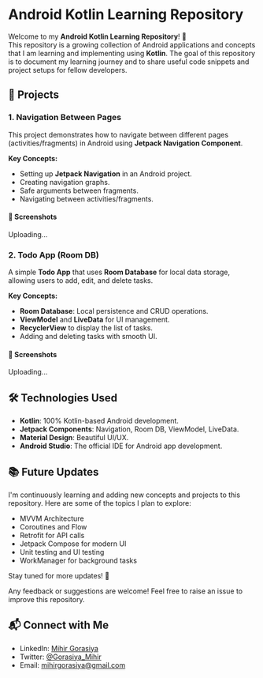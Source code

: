 # Android Kotlin Learning Repository

Welcome to my **Android Kotlin Learning Repository**! 🚀  
This repository is a growing collection of Android applications and concepts that I am learning and implementing using **Kotlin**. The goal of this repository is to document my learning journey and to share useful code snippets and project setups for fellow developers.

## 📱 Projects

### 1. Navigation Between Pages
This project demonstrates how to navigate between different pages (activities/fragments) in Android using **Jetpack Navigation Component**.

**Key Concepts:**
- Setting up **Jetpack Navigation** in an Android project.
- Creating navigation graphs.
- Safe arguments between fragments.
- Navigating between activities/fragments.

#### 📸 Screenshots
Uploading...

### 2. Todo App (Room DB)
A simple **Todo App** that uses **Room Database** for local data storage, allowing users to add, edit, and delete tasks.

**Key Concepts:**
- **Room Database**: Local persistence and CRUD operations.
- **ViewModel** and **LiveData** for UI management.
- **RecyclerView** to display the list of tasks.
- Adding and deleting tasks with smooth UI.

#### 📸 Screenshots
Uploading...

## 🛠 Technologies Used
- **Kotlin**: 100% Kotlin-based Android development.
- **Jetpack Components**: Navigation, Room DB, ViewModel, LiveData.
- **Material Design**: Beautiful UI/UX.
- **Android Studio**: The official IDE for Android app development.

## 📚 Future Updates
I'm continuously learning and adding new concepts and projects to this repository. Here are some of the topics I plan to explore:
- MVVM Architecture
- Coroutines and Flow
- Retrofit for API calls
- Jetpack Compose for modern UI
- Unit testing and UI testing
- WorkManager for background tasks

Stay tuned for more updates! 🎉

Any feedback or suggestions are welcome! Feel free to raise an issue to improve this repository.

## 📬 Connect with Me
- LinkedIn: [Mihir Gorasiya](https://www.linkedin.com/in/mihirgorasiya/)
- Twitter: [@Gorasiya_Mihir](https://twitter.com/Gorasiya_Mihir)
- Email: mihirgorasiya@gmail.com
